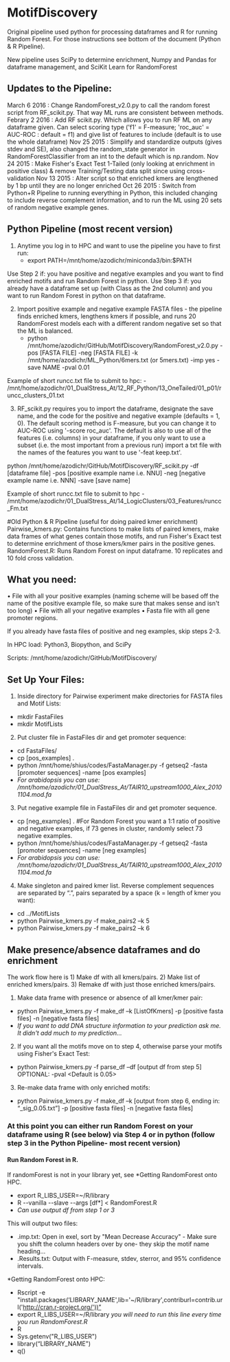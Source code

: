 # MotifDiscovery
Original pipeline used python for processing dataframes and R for running Random Forest. For those instructions see bottom of the document (Python & R Pipeline).

New pipeline uses SciPy to determine enrichment, Numpy and Pandas for dataframe management, and SciKit Learn for RandomForest

## Updates to the Pipeline:
March 6 2016 : Change RandomForest_v2.0.py to call the random forest script from RF_scikit.py. That way ML runs are consistent between methods.
Febrary 2 2016 : Add RF scikit.py. Which allows you to run RF ML on any dataframe given. Can select scoring type ('f1' = F-measure; 'roc_auc' = AUC-ROC  : default = f1) and give list of features to include (default is to use the whole dataframe)
Nov 25 2015 : Simplify and standardize outputs (gives stdev and SE), also changed the random_state generator in RandomForestClassifier from an int to the default which is np.random.
Nov 24 2015 : Make Fisher's Exact Test 1-Tailed (only looking at enrichment in positive class) & remove Training/Testing data split since using cross-validation
Nov 13 2015 : Alter script so that enriched kmers are lengthened by 1 bp until they are no longer enriched
Oct 26 2015 : Switch from Python+R Pipeline to running everything in Python, this included changing to include reverse complement information, and to run the ML using 20 sets of random negative example genes. 

## Python Pipeline (most recent version)
1. Anytime you log in to HPC and want to use the pipeline you have to first run:
    - export   PATH=/mnt/home/azodichr/miniconda3/bin:$PATH

Use Step 2 if: you have positive and negative examples and you want to find enriched motifs and run Random Forest in python.
Use Step 3 if: you already have a dataframe set up (with Class as the 2nd column) and you want to run Random Forest in python on that dataframe.
      
2.  Import positive example and negative example FASTA files - the pipeline finds enriched kmers, lengthens kmers if possible, and runs 20 RandomForest models each with a different random negative set so that the ML is balanced. 
    - python /mnt/home/azodichr/GitHub/MotifDiscovery/RandomForest_v2.0.py -pos [FASTA FILE] -neg [FASTA FILE] -k /mnt/home/azodichr/ML_Python/6mers.txt (or 5mers.txt) -imp yes -save NAME -pval 0.01

Example of short runcc.txt file to submit to hpc:
    - /mnt/home/azodichr/01_DualStress_At/12_RF_Python/13_OneTailed/01_p01/runcc_clusters_01.txt

3.  RF_scikit.py requires you to import the dataframe, designate the save name, and the code for the positive and negative example (defaults = 1, 0). The default scoring method is F-measure, but you can change it to AUC-ROC using '-score roc_auc'. The default is also to use all of the features (i.e. columns) in your dataframe, if you only want to use a subset (i.e. the most important from a previous run) import a txt file with the names of the features you want to use '-feat keep.txt'.

python /mnt/home/azodichr/GitHub/MotifDiscovery/RF_scikit.py -df [dataframe file] -pos [positive example name i.e. NNU] -neg [negative example name i.e. NNN] -save [save name]

Example of short runcc.txt file to submit to hpc
    - /mnt/home/azodichr/01_DualStress_At/14_LogicClusters/03_Features/runcc_Fm.txt

#Old Python & R Pipeline (useful for doing paired kmer enrichment)
Pairwise_kmers.py: Contains functions to make lists of paired kmers, make data frames of what genes contain those motifs, and run Fisher's Exact test to determine enrichment of those kmers/kmer pairs in the positive genes. 
RandomForest.R: Runs Random Forest on input dataframe. 10 replicates and 10 fold cross validation. 

## What you need:
•	File with all your positive examples (naming scheme will be based off the name of the positive example file, so make sure that makes sense and isn't too long)
•	File with all your negative examples
•	Fasta file with all gene promoter regions. 

If you already have fasta files of positive and neg examples, skip steps 2-3.

In HPC load:  Python3, Biopython, and SciPy

Scripts: /mnt/home/azodichr/GitHub/MotifDiscovery/

## Set Up Your Files:
1. Inside directory for Pairwise experiment make directories for FASTA files and Motif Lists:
  - mkdir FastaFiles
  - mkdir MotifLists

2. Put cluster file in FastaFiles dir and get promoter sequence:
  - cd FastaFiles/
  - cp [pos_examples] .
  - python /mnt/home/shius/codes/FastaManager.py -f getseq2 -fasta [promoter sequences] -name [pos examples]
  - *For arabidopsis you can use: /mnt/home/azodichr/01_DualStress_At/TAIR10_upstream1000_Alex_20101104.mod.fa*

3. Put negative example file in FastaFiles dir and get promoter sequence. 
  - cp [neg_examples] .     #For Random Forest you want a 1:1 ratio of positive and negative examples, if 73 genes in cluster, randomly select 73 negative examples.
  - python /mnt/home/shius/codes/FastaManager.py -f getseq2 -fasta [promoter sequences] -name [neg examples]
  - *For arabidopsis you can use: /mnt/home/azodichr/01_DualStress_At/TAIR10_upstream1000_Alex_20101104.mod.fa*

4. Make singleton and paired kmer list. Reverse complement sequences are separated by “.”, pairs separated by a space (k = length of kmer you want):
  - cd ../MotifLists
  - python Pairwise_kmers.py -f make_pairs2 –k 5
  - python Pairwise_kmers.py -f make_pairs2 –k 6


## Make presence/absence dataframes and do enrichment
The work flow here is 1) Make df with all kmers/pairs. 2) Make list of enriched kmers/pairs. 3) Remake df with just those enriched kmers/pairs.

1. Make data frame with presence or absence of all kmer/kmer pair:
  - python Pairwise_kmers.py -f make_df –k [ListOfKmers] -p [positive fasta files] -n [negative fasta files]
  - *If you want to add DNA structure information to your prediction ask me. It didn't add much to my prediction...*

2. If you want all the motifs move on to step 4, otherwise parse your motifs using Fisher's Exact Test:
  - python Pairwise_kmers.py -f parse_df –df [output df from step 5]
  OPTIONAL: -pval <Default is 0.05>

3. Re-make data frame with only enriched motifs:
  - python Pairwise_kmers.py -f make_df –k [output from step 6, ending in: “_sig_0.05.txt”] -p [positive fasta files] -n [negative fasta files]

### At this point you can either run Random Forest on your dataframe using R (see below) via Step 4 or in python (follow step 3 in the Python Pipeline- most recent version)

#### Run Random Forest in R. 
If randomForest is not in your library yet, see *Getting RandomForest onto HPC.
  - export R_LIBS_USER=~/R/library
  - R --vanilla --slave --args [df*] < RandomForest.R
  - *Can use output df from step 1 or 3*

This will output two files:
  - .imp.txt: Open in exel, sort by "Mean Decrease Accuracy" - Make sure you shift the column headers over by one- they skip the motif name heading...
  - .Results.txt: Output with F-measure, stdev, sterror, and 95% confidence intervals.

*Getting RandomForest onto HPC:
  - Rscript -e "install.packages(‘LIBRARY_NAME',lib='~/R/library',contriburl=contrib.url('http://cran.r-project.org/'))”
  - export R_LIBS_USER=~/R/library      *you will need to run this line every time you run RandomForest.R*
  - R
  - Sys.getenv("R_LIBS_USER")
  - library(“LIBRARY_NAME")
  - q()


